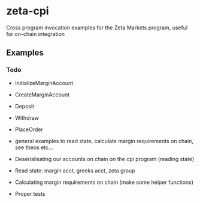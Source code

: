 # zeta-cpi
Cross program invocation examples for the Zeta Markets program, useful for on-chain integration

## Examples

### Todo
* InitializeMarginAccount
* CreateMarginAccount
* Deposit
* Withdraw
* PlaceOrder

* general examples to read state, calculate margin requirements on chain, see theos etc...

* Deserialisating our accounts on chain on the cpi program (reading state)
* Read state: margin acct, greeks acct, zeta group
* Calculating margin requirements on chain (make some helper functions)

* Proper tests